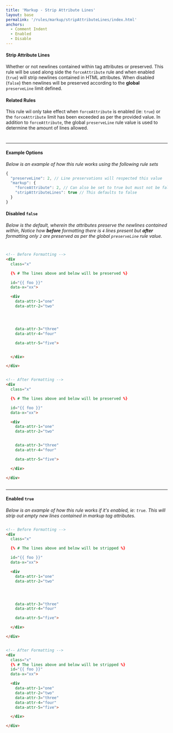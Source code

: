 ```yaml
---
title: 'Markup - Strip Attribute Lines'
layout: base
permalink: '/rules/markup/stripAttributeLines/index.html'
anchors:
  - Comment Indent
  - Enabled
  - Disable
---
```


#### Strip Attribute Lines

Whether or not newlines contained within tag attributes or preserved. This rule will be used along side the `forceAttribute` rule and when enabled (`true`) will strip newlines contained in HTML attributes. When disabled (`false`) then newlines will be preserved according to the **global** `preserveLine` limit defined.

#### Related Rules

This rule wil only take effect when `forceAttribute` is enabled (ie: `true`) or the `forceAttribute` limit has been exceeded as per the provided value. In addition to `forceAttribute`, the global `preserveLine` rule value is used to determine the amount of lines allowed.

#

---

#### Example Options

_Below is an example of how this rule works using the following rule sets_

```js
{
  "preserveLine": 2, // Line preservations will respected this value
  "markup": {
    "forceAttribute": 2, // Can also be set to true but must not be false.
    "stripAttributeLines": true // This defaults to false
  }
}
```

#### Disabled `false`

_Below is the default, wherein the attributes preserve the newlines contained within, Notice how **before** formatting there is `4` lines present but **after** formatting only `2` are preserved as per the global `preserveLine` rule value._

<!-- prettier-ignore -->
```html


<!-- Before Formatting -->
<div
  class="x"

  {% # The lines above and below will be preserved %}

  id="{{ foo }}"
  data-x="xx">

  <div
    data-attr-1="one"
    data-attr-2="two"




    data-attr-3="three"
    data-attr-4="four"

    data-attr-5="five">


  </div>

</div>


<!-- After Formatting -->
<div
  class="x"

  {% # The lines above and below will be preserved %}

  id="{{ foo }}"
  data-x="xx">

  <div
    data-attr-1="one"
    data-attr-2="two"


    data-attr-3="three"
    data-attr-4="four"

    data-attr-5="five">

  </div>

</div>



```

---

#### Enabled `true`

_Below is an example of how this rule works if it's enabled, ie: `true`. This will strip out empty new lines contained in markup tag attributes._

<!-- prettier-ignore -->
```html

<!-- Before Formatting -->
<div
  class="x"

  {% # The lines above and below will be stripped %}

  id="{{ foo }}"
  data-x="xx">

  <div
    data-attr-1="one"
    data-attr-2="two"




    data-attr-3="three"
    data-attr-4="four"

    data-attr-5="five">

  </div>

</div>


<!-- After Formatting -->
<div
  class="x"
  {% # The lines above and below will be stripped %}
  id="{{ foo }}"
  data-x="xx">

  <div
    data-attr-1="one"
    data-attr-2="two"
    data-attr-3="three"
    data-attr-4="four"
    data-attr-5="five">

  </div>

</div>


```
